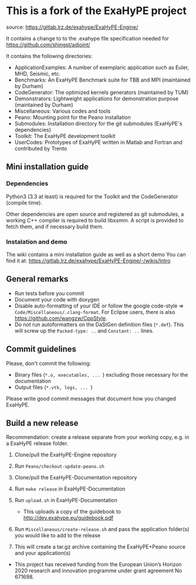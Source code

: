 # This is a fork of the ExaHyPE project #
source: https://gitlab.lrz.de/exahype/ExaHyPE-Engine/

It contains a change to to the .exahype file specification needed for
https://github.com/shingst/adjoint/ 

It contains the following directories:

* ApplicationExamples: A number of exemplaric application such as Euler, MHD, Seismic, etc.
* Benchmarks: An ExaHyPE Benchmark suite for TBB and MPI (maintained by Durham)
* CodeGenerator: The optimized kernels generators (maintained by TUM)
* Demonstrators: Lightweight applications for demonstration purpose (maintained by Durham)
* Miscellaneous: Various codes and tools
* Peano: Mounting point for the Peano installation
* Submodules: Installation directory for the git submodules (ExaHyPE's dependencies)
* Toolkit: The ExaHyPE development toolkit
* UserCodes: Prototypes of ExaHyPE written in Matlab and Fortran and contributed by Trento

## Mini installation guide ##

### Dependencies ###

Python3 (3.3 at least) is required for the Toolkit and the CodeGenerator (compile time).

Other dependencies are open source and registered as git submodules, a working C++ compiler is required to build libxsmm. 
A script is provided to fetch them, and if necessary build them.

### Instalation and demo ###

The wiki contains a mini installation guide as well as a short demo
You can find it at:
https://gitlab.lrz.de/exahype/ExaHyPE-Engine/-/wikis/Intro

## General remarks ##

* Run tests before you commit
* Document your code with doxygen
* Disable auto-formatting of your IDE or follow the google code-style => `Code/Miscellaneous/.clang-format`. For Eclipse users, there is also https://github.com/wangzw/CppStyle.
* Do not run autoformatters on the DaStGen definition files (`*.def`). This will screw up the `Packed-type: ..` and `Constant: ..` lines.


## Commit guidelines ##

Please, don't commit the following:
    
* Binary files (`*.o, executables, ... `) excluding those necessary for the documentation 
* Output files (`*.vtk, logs, ... `)

Please write good commit messages that document how you changed ExaHyPE.



## Build a new release ##

Recommendation: create a release separate from your working copy, e.g. in a ExaHyPE release folder.

1) Clone/pull the ExaHyPE-Engine repository

2) Run `Peano/checkout-update-peano.sh`

3) Clone/pull the ExaHyPE-Documentation repository

4) Run `make release` in ExaHyPE-Documentation

5) Run `upload.sh` in ExaHyPE-Documentation
    - This uploads a copy of the guidebook to http://dev.exahype.eu/guidebook.pdf

6) Run `Miscellaneous/create-release.sh` and pass the application folder(s) you would like to add to the release

7) This will create a tar.gz archive containing the ExaHyPE+Peano source and your application(s)


* This project has received funding from the European Union’s Horizon 2020 research and innovation programme under grant agreement No 671698.
